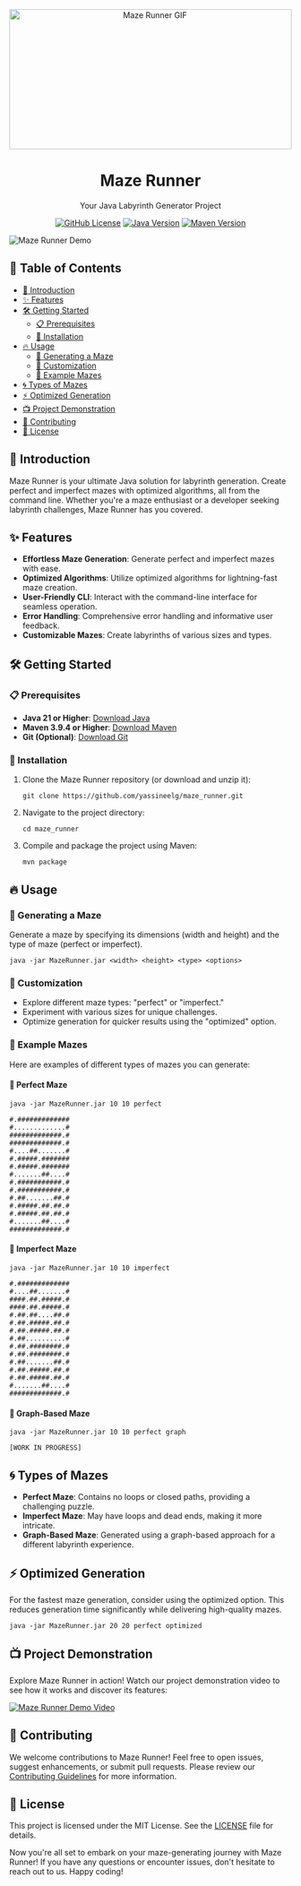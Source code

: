 <div align="center">
  <img src="https://media.giphy.com/media/1EmBoG0IL50VIJLWTs/giphy.gif" alt="Maze Runner GIF" width="100%" height="250">
  <h1>Maze Runner</h1>
  <p>Your Java Labyrinth Generator Project</p>

[![GitHub License](https://img.shields.io/badge/license-MIT-blue.svg)](https://opensource.org/licenses/MIT)
[![Java Version](https://img.shields.io/badge/java-21+-orange.svg)](https://www.oracle.com/java/technologies/javase-downloads.html)
[![Maven Version](https://img.shields.io/badge/maven-3.9.4+-green.svg)](https://maven.apache.org/download.cgi)

</div>

![Maze Runner Demo](demo.gif)

## 📜 Table of Contents

- [🚀 Introduction](#-introduction)
- [✨ Features](#-features)
- [🛠️ Getting Started](#%EF%B8%8F-getting-started)
  - [📋 Prerequisites](#-prerequisites)
  - [🔧 Installation](#-installation)
- [🔥 Usage](#-usage)
  - [🌌 Generating a Maze](#-generating-a-maze)
  - [🎨 Customization](#-customization)
  - [🔗 Example Mazes](#-example-mazes)
- [🌀 Types of Mazes](#-types-of-mazes)
- [⚡ Optimized Generation](#-optimized-generation)
- [📺 Project Demonstration](#-project-demonstration)
- [🤝 Contributing](#-contributing)
- [📝 License](#-license)

## 🚀 Introduction

Maze Runner is your ultimate Java solution for labyrinth generation. Create perfect and imperfect mazes with optimized algorithms, all from the command line. Whether you're a maze enthusiast or a developer seeking labyrinth challenges, Maze Runner has you covered.

## ✨ Features

- **Effortless Maze Generation**: Generate perfect and imperfect mazes with ease.
- **Optimized Algorithms**: Utilize optimized algorithms for lightning-fast maze creation.
- **User-Friendly CLI**: Interact with the command-line interface for seamless operation.
- **Error Handling**: Comprehensive error handling and informative user feedback.
- **Customizable Mazes**: Create labyrinths of various sizes and types.

## 🛠️ Getting Started

### 📋 Prerequisites

- **Java 21 or Higher**: [Download Java](https://www.oracle.com/java/technologies/javase-downloads.html)
- **Maven 3.9.4 or Higher**: [Download Maven](https://maven.apache.org/download.cgi)
- **Git (Optional)**: [Download Git](https://git-scm.com/downloads)

### 🔧 Installation

1. Clone the Maze Runner repository (or download and unzip it):

   ```shell
   git clone https://github.com/yassineelg/maze_runner.git
   ```

2. Navigate to the project directory:

   ```shell
   cd maze_runner
   ```

3. Compile and package the project using Maven:

   ```shell
   mvn package
   ```

## 🔥 Usage

### 🌌 Generating a Maze

Generate a maze by specifying its dimensions (width and height) and the type of maze (perfect or imperfect).

```shell
java -jar MazeRunner.jar <width> <height> <type> <options>
```

### 🎨 Customization

- Explore different maze types: "perfect" or "imperfect."
- Experiment with various sizes for unique challenges.
- Optimize generation for quicker results using the "optimized" option.

### 🔗 Example Mazes

Here are examples of different types of mazes you can generate:

#### 🌟 Perfect Maze

```shell
java -jar MazeRunner.jar 10 10 perfect
```

```
#.#############
#.............#
#############.#
#############.#
#....##.......#
#.#####.#######
#.#####.#######
#.......##....#
#.###########.#
#.###########.#
#.##.......##.#
#.#####.##.##.#
#.#####.##.##.#
#.......##....#
#############.#
```

#### 🌟 Imperfect Maze

```shell
java -jar MazeRunner.jar 10 10 imperfect
```

```
#.#############
#....##.......#
####.##.#####.#
####.##.#####.#
#.##.##....##.#
#.##.#####.##.#
#.##.#####.##.#
#.##..........#
#.##.########.#
#.##.########.#
#.##.......##.#
#.##.#####.##.#
#.##.#####.##.#
#.......##....#
#############.#
```

#### 🌟 Graph-Based Maze

```shell
java -jar MazeRunner.jar 10 10 perfect graph
```

```
[WORK IN PROGRESS]
```

## 🌀 Types of Mazes

- **Perfect Maze**: Contains no loops or closed paths, providing a challenging puzzle.
- **Imperfect Maze**: May have loops and dead ends, making it more intricate.
- **Graph-Based Maze**: Generated using a graph-based approach for a different labyrinth experience.

## ⚡ Optimized Generation

For the fastest maze generation, consider using the optimized option. This reduces generation time significantly while delivering high-quality mazes.

```shell
java -jar MazeRunner.jar 20 20 perfect optimized
```

## 📺 Project Demonstration

Explore Maze Runner in action! Watch our project demonstration video to see how it works and discover its features:

[![Maze Runner Demo Video](demo_video_thumbnail.png)](https://www.example.com/demo_video)

## 🤝 Contributing

We welcome contributions to Maze Runner! Feel free to open issues, suggest enhancements, or submit pull requests. Please review our [Contributing Guidelines](CONTRIBUTING.md) for more information.

## 📝 License

This project is licensed under the MIT License. See the [LICENSE](LICENSE) file for details.

Now you're all set to embark on your maze-generating journey with Maze Runner! If you have any questions or encounter issues, don't hesitate to reach out to us. Happy coding!
